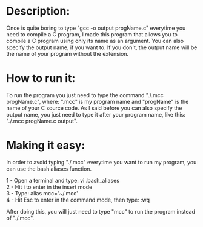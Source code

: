 # Description:
Once is quite boring to type "gcc -o output progName.c" everytime you need to compile a C program, I made this program that allows you to compile a C program using only its name as an argument. You can also specify the output name, if you want to. If you don't, the output name will be the name of your program without the extension.

# How to run it:
To run the program you just need to type the command "./.mcc progName.c", where: ".mcc" is my program name and "progName" is the name of your C source code. As I said before you can also specify the output name, you just need to type it after your program name, like this: "./.mcc progName.c output".

# Making it easy:
In order to avoid typing "./.mcc" everytime you want to run my program, you can use the bash aliases function.                           

  1 - Open a terminal and type: vi .bash_aliases                                                                               
  2 - Hit i to enter in the insert mode                                                                                     
  3 - Type: alias mcc='~/.mcc'                                                                                                 
  4 - Hit Esc to enter in the command mode, then type: :wq                                                                      
  
After doing this, you will just need to type "mcc" to run the program instead of "./.mcc".
  






